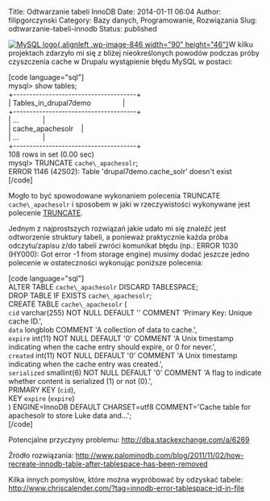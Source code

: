 Title: Odtwarzanie tabeli InnoDB
Date: 2014-01-11 06:04
Author: filipgorczynski
Category: Bazy danych, Programowanie, Rozwiązania
Slug: odtwarzanie-tabeli-innodb
Status: published

[![MySQL logo](http://filipgorczynski.files.wordpress.com/2014/01/mysql_logo_250x129.png?w=150){.alignleft .wp-image-846 width="90" height="46"}](http://filipgorczynski.files.wordpress.com/2014/01/mysql_logo_250x129.png)W kilku projektach zdarzyło mi się z bliżej nieokreślonych powodów podczas próby czyszczenia cache w Drupalu wystąpienie błędu MySQL w postaci:

\[code language="sql"\]  
mysql\> show tables;  
+--------------------------------------+  
\| Tables\_in\_drupal7demo                \|  
+--------------------------------------+  
\| ...            \|  
\| cache\_apachesolr    \|  
\| ...            \|  
+--------------------------------------+  
108 rows in set (0.00 sec)  
mysql\> TRUNCATE `cache\_apachesolr`;  
ERROR 1146 (42S02): Table 'drupal7demo.cache\_solr' doesn't exist  
\[/code\]

Mogło to być spowodowane wykonaniem polecenia TRUNCATE `cache\_apachesolr` i sposobem w jaki w rzeczywistości wykonywane jest polecenie [TRUNCATE](http://en.wikipedia.org/wiki/Truncate_%28SQL%29).

Jednym z najprostszych rozwiązań jakie udało mi się znaleźć jest odtworzenie struktury tabeli, a ponieważ praktycznie każda próba odczytu/zapisu z/do tabeli zwróci komunikat błędu (np.: ERROR 1030 (HY000): Got error -1 from storage engine) musimy dodać jeszcze jedno polecenie w ostateczności wykonując poniższe polecenia:

\[code language="sql"\]  
ALTER TABLE `cache\_apachesolr` DISCARD TABLESPACE;  
DROP TABLE IF EXISTS `cache\_apachesolr`;  
CREATE TABLE `cache\_apachesolr` (  
`cid` varchar(255) NOT NULL DEFAULT '' COMMENT 'Primary Key: Unique cache ID.',  
`data` longblob COMMENT 'A collection of data to cache.',  
`expire` int(11) NOT NULL DEFAULT '0' COMMENT 'A Unix timestamp indicating when the cache entry should expire, or 0 for never.',  
`created` int(11) NOT NULL DEFAULT '0' COMMENT 'A Unix timestamp indicating when the cache entry was created.',  
`serialized` smallint(6) NOT NULL DEFAULT '0' COMMENT 'A flag to indicate whether content is serialized (1) or not (0).',  
PRIMARY KEY (`cid`),  
KEY `expire` (`expire`)  
) ENGINE=InnoDB DEFAULT CHARSET=utf8 COMMENT='Cache table for apachesolr to store Luke data and...';  
\[/code\]

Potencjalne przyczyny problemu: <http://dba.stackexchange.com/a/6269>

Źródło rozwiązania: <http://www.palominodb.com/blog/2011/11/02/how-recreate-innodb-table-after-tablespace-has-been-removed>

Kilka innych pomysłów, które można wypróbować by odzyskać tabele: <http://www.chriscalender.com/?tag=innodb-error-tablespace-id-in-file>

